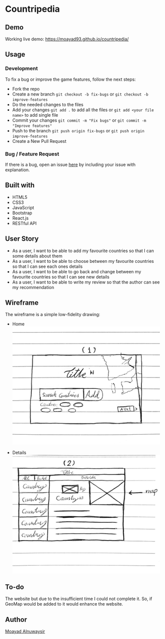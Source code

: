 Countripedia
======

Demo
------
Working live demo: https://moayad93.github.io/countripedia/

Usage
------

### Development

To fix a bug or improve the game features, follow the next steps:

* Fork the repo
* Create a new branch `git checkout -b fix-bugs` or `git checkout -b improve-features`
* Do the needed changes to the files
* Add your changes `git add .` to add all the files or `git add <your file name>` to add single file
* Commit your changes `git commit -m "Fix bugs"` or `git commit -m "Improve features"`
* Push to the branch `git push origin fix-bugs` or `git push origin improve-features`
* Create a New Pull Request

### Bug / Feature Request
If there is a bug, open an issue <a href="https://github.com/Moayad93/countripedia/issues">here</a> by including your issue with explanation.

Built with
------
* HTML5
* CSS3
* JavaScript
* Bootstrap
* React.js
* RESTful API

User Story
------
* As a user, I want to be able to add my favourite countries so that I can some details about them
* As a user, I want to be able to choose between my favourite countries so that I can see each ones details
* As a user, I want to be able to go back and change between my favourite countries so that I can see new details
* As a user, I want to be able to write my review so that the author can see my recommendation

Wireframe
------

The wireframe is a simple low-fidelity drawing:

* Home
![Home page](wireframe-1.jpg)

* Details
![Details page](wireframe-2.jpg)

To-do
------
The website but due to the insufficient time I could not complete it. So, if GeoMap would be added to it would enhance the website.

Author
------
<a href="https://github.com/Moayad93/">Moayad Alnuwaysir</a>
